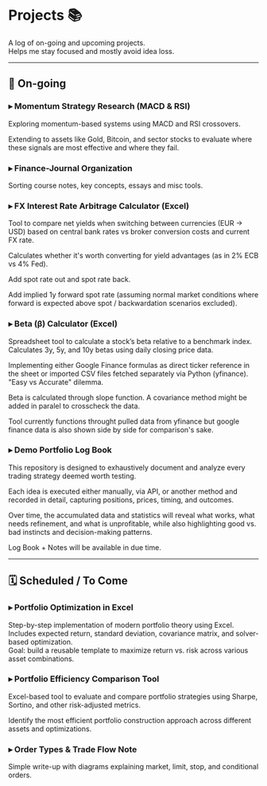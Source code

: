# Projects 📚

A log of on-going and upcoming projects.  
Helps me stay focused and mostly avoid idea loss.

---

## 🔄 On-going

### ▸ Momentum Strategy Research (MACD & RSI)  
Exploring momentum-based systems using MACD and RSI crossovers.  

Extending to assets like Gold, Bitcoin, and sector stocks to evaluate where these signals are most effective and where they fail.

### ▸ Finance-Journal Organization  
Sorting course notes, key concepts, essays and misc tools.  

### ▸ FX Interest Rate Arbitrage Calculator (Excel)  
Tool to compare net yields when switching between currencies (EUR → USD) based on central bank rates vs broker conversion costs and current FX rate.  

Calculates whether it's worth converting for yield advantages (as in 2% ECB vs 4% Fed).  

Add spot rate out and spot rate back.  

Add implied 1y forward spot rate (assuming normal market conditions where forward is expected above spot / backwardation scenarios excluded).  

### ▸ Beta (β) Calculator (Excel)  
Spreadsheet tool to calculate a stock’s beta relative to a benchmark index. Calculates 3y, 5y, and 10y betas using daily closing price data.

Implementing either Google Finance formulas as direct ticker reference in the sheet or imported CSV files fetched separately via Python (yfinance). "Easy vs Accurate" dilemma. 

Beta is calculated through slope function. A covariance method might be added in paralel to crosscheck the data.  

Tool currently functions throught pulled data from yfinance but google finance data is also shown side by side for comparison's sake.

### ▸ Demo Portfolio Log Book 
This repository is designed to exhaustively document and analyze every trading strategy deemed worth testing.  

Each idea is executed either manually, via API, or another method and recorded in detail, capturing positions, prices, timing, and outcomes.  

Over time, the accumulated data and statistics will reveal what works, what needs refinement, and what is unprofitable, while also highlighting good vs. bad instincts and decision-making patterns.  

Log Book + Notes will be available in due time.
  
---

## 🗓️ Scheduled / To Come

### ▸ Portfolio Optimization in Excel  
Step-by-step implementation of modern portfolio theory using Excel.  
Includes expected return, standard deviation, covariance matrix, and solver-based optimization.  
Goal: build a reusable template to maximize return vs. risk across various asset combinations.

### ▸ Portfolio Efficiency Comparison Tool  
Excel-based tool to evaluate and compare portfolio strategies using Sharpe, Sortino, and other risk-adjusted metrics.  

Identify the most efficient portfolio construction approach across different assets and optimizations.

### ▸ Order Types & Trade Flow Note  
Simple write-up with diagrams explaining market, limit, stop, and conditional orders.
